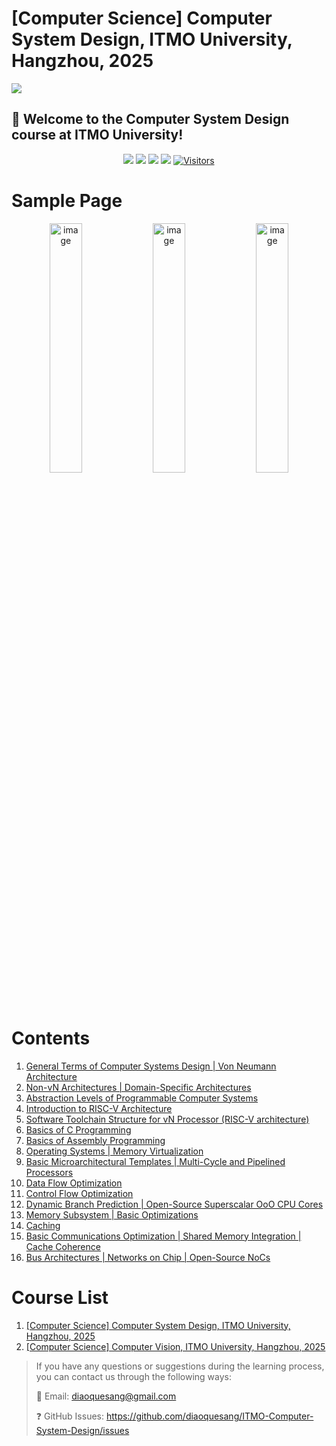 # \[Computer Science\] Computer System Design, ITMO University, Hangzhou, 2025

![](https://github.com/user-attachments/assets/60c5cd5a-0455-4486-a44e-48398db58f3b)
  



## 🤩 Welcome to the Computer System Design course at ITMO University! 

<div align="center">

[![](https://img.shields.io/github/stars/diaoquesang/ITMO-Computer-System-Design)](https://github.com/diaoquesang/ITMO-Computer-System-Design) 
[![](https://img.shields.io/github/forks/diaoquesang/ITMO-Computer-System-Design)](https://github.com/diaoquesang/ITMO-Computer-System-Design) 
[![](https://img.shields.io/github/issues/diaoquesang/ITMO-Computer-System-Design)](https://github.com/diaoquesang/ITMO-Computer-System-Design/issues) 
[![](https://img.shields.io/github/license/diaoquesang/ITMO-Computer-System-Design)](https://github.com/diaoquesang/ITMO-Computer-System-Design/blob/main/LICENSE) 
[![Visitors](https://api.visitorbadge.io/api/visitors?path=https%3A%2F%2Fgithub.com%2Fdiaoquesang%2FITMO-Computer-System-Design&label=visitors&countColor=%2337d67a&style=flat&labelStyle=none)](https://visitorbadge.io/status?path=https%3A%2F%2Fgithub.com%2Fdiaoquesang%2FITMO-Computer-System-Design)

</div>

# Sample Page

<div align="center">

<img src="https://github.com/user-attachments/assets/6162b3b6-d88c-4db4-a023-70d476361e0d" alt="image" style="width: 32%;">
<img src="https://github.com/user-attachments/assets/4114ddf9-3e62-4f3d-9a94-96e91e2cfe00" alt="image" style="width: 32%;">
<img src="https://github.com/user-attachments/assets/3f691fd3-3d50-498a-bd84-116cee0a6125" alt="image" style="width: 32%;">

</div>

# Contents

1. [General Terms of Computer Systems Design | Von Neumann Architecture](https://github.com/diaoquesang/ITMO-Computer-Systems-Design/blob/main/Lectures/CSD-Lec_1-Intro_arch_survey.pdf)
2. [Non-vN Architectures | Domain-Specific Architectures](https://github.com/diaoquesang/ITMO-Computer-Systems-Design/blob/main/Lectures/CSD-Lec_2-NonVn_DSA_SoC.pdf)
3. [Abstraction Levels of Programmable Computer Systems](https://github.com/diaoquesang/ITMO-Computer-Systems-Design/blob/main/Lectures/CSD-Lec_3-Abstractions_HW_SW.pdf)
4. [Introduction to RISC-V Architecture](https://github.com/diaoquesang/ITMO-Computer-Systems-Design/blob/main/Lectures/CSD-Lec_4-ISA_RISC-V.pdf)
5. [Software Toolchain Structure for vN Processor (RISC-V architecture)](https://github.com/diaoquesang/ITMO-Computer-Systems-Design/blob/main/Lectures/CSD-Lec_5-SW_dev.pdf)
6. [Basics of C Programming](https://github.com/diaoquesang/ITMO-Computer-Systems-Design/blob/main/Lectures/CSD-Lec_6-C_basics.pdf)
7. [Basics of Assembly Programming](https://github.com/diaoquesang/ITMO-Computer-Systems-Design/blob/main/Lectures/CSD-Lec_7-ASM.pdf)
8. [Operating Systems | Memory Virtualization](https://github.com/diaoquesang/ITMO-Computer-Systems-Design/blob/main/Lectures/CSD-Lec_8-OS_virtmem.pdf)
9. [Basic Microarchitectural Templates | Multi-Cycle and Pipelined Processors](https://github.com/diaoquesang/ITMO-Computer-Systems-Design/blob/main/Lectures/CSD-Lec_9-Basic_uarch_templates.pdf)
10. [Data Flow Optimization](https://github.com/diaoquesang/ITMO-Computer-Systems-Design/blob/main/Lectures/CSD-Lec_10-Data_flow_opt.pdf)
11. [Control Flow Optimization](https://github.com/diaoquesang/ITMO-Computer-Systems-Design/blob/main/Lectures/CSD-Lec_11-Control_flow_opt.pdf)
12. [Dynamic Branch Prediction | Open-Source Superscalar OoO CPU Cores](https://github.com/diaoquesang/ITMO-Computer-Systems-Design/blob/main/Lectures/CSD-Lec_12-Dynamic_branch_prediction.pdf)
13. [Memory Subsystem | Basic Optimizations](https://github.com/diaoquesang/ITMO-Computer-Systems-Design/blob/main/Lectures/CSD-Lec_13-Basic_mem_opt.pdf)
14. [Caching](https://github.com/diaoquesang/ITMO-Computer-Systems-Design/blob/main/Lectures/CSD-Lec_14-Caching.pdf)
15. [Basic Communications Optimization | Shared Memory Integration | Cache Coherence](https://github.com/diaoquesang/ITMO-Computer-Systems-Design/blob/main/Lectures/CSD-Lec_15-Comm_coher.pdf)
16. [Bus Architectures | Networks on Chip | Open-Source NoCs](https://github.com/diaoquesang/ITMO-Computer-Systems-Design/blob/main/Lectures/CSD-Lec_16-Bus_arch_NoCs.pdf)

# Course List

1. [\[Computer Science\] Computer System Design, ITMO University, Hangzhou, 2025](https://github.com/diaoquesang/ITMO-Computer-System-Design/)
2. [\[Computer Science\] Computer Vision, ITMO University, Hangzhou, 2025](https://github.com/diaoquesang/ITMO-Computer-Vision/)

> If you have any questions or suggestions during the learning process, you can contact us through the following ways:
> 
> 📧 Email: diaoquesang@gmail.com
> 
> ❓ GitHub Issues: https://github.com/diaoquesang/ITMO-Computer-System-Design/issues

